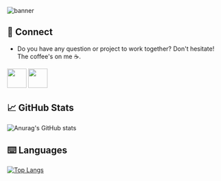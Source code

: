  ![banner](https://user-images.githubusercontent.com/85266976/225028697-6361d810-8f3c-48de-aaa3-ab9a20c92bdd.png)
 
  ## 📩 Connect
  * Do you have any question or project to work together? Don't hesitate! The coffee's on me ☕.

<p align="left" >
      <a href="mailto:constantin.mitrokhin@gmail.com?Subject=I%20want%20propose%20you%20something" target="_blank" rel="noreferrer"><img src="https://user-images.githubusercontent.com/48330849/172060688-5e1bf6ca-7bb9-43a2-b202-001170434946.png"  width="45"></a>
        <a href="https://www.linkedin.com/in/constantin-mitrokhin/" target="_blank" rel="noreferrer"><img src="https://user-images.githubusercontent.com/48330849/172059761-c87c0437-c1b5-4e33-8d3e-e00adf4afc57.png"  width="45"></a>

 <!--
      <a href="xxxxxx" target="_blank" rel="noreferrer"><img src="https://user-images.githubusercontent.com/48330849/172059795-66f4370f-8697-42b5-bcb4-b83ebc10f721.png"  width="45"></a>
-->
</p>


## 📈 GitHub Stats 
![Anurag's GitHub stats](https://github-readme-stats.vercel.app/api?username=Alpharus2k&show_icons=true&theme=tokyonight)

## ⌨️ Languages 
[![Top Langs](https://github-readme-stats.vercel.app/api/top-langs/?username=Alpharus2k&layout=compact&theme=tokyonight)](https://github.com/Lagaress/github-readme-stats)

<!--

**Alpharus2k/Alpharus2k** is a ✨ _special_ ✨ repository because its `README.md` (this file) appears on your GitHub profile.

Here are some ideas to get you started:

- 🔭 I’m currently working on ...
- 🌱 I’m currently learning ...
- 👯 I’m looking to collaborate on ...
- 🤔 I’m looking for help with ...
- 💬 Ask me about ...
- 📫 How to reach me: ...
- 😄 Pronouns: ...
- ⚡ Fun fact: ...
-->
